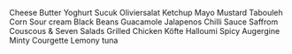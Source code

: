Cheese
Butter
Yoghurt 
Sucuk 
Oliviersalat
Ketchup
Mayo
Mustard 
Tabouleh
Corn 
Sour cream 
Black Beans
Guacamole 
Jalapenos
Chilli Sauce
Saffrom Couscous & Seven Salads 
Grilled Chicken 
Köfte 
Halloumi
Spicy Augergine 
Minty Courgette
Lemony tuna 